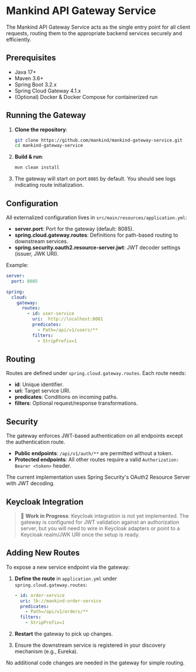 # Mankind API Gateway Service

The Mankind API Gateway Service acts as the single entry point for all client requests, routing them to the appropriate backend services securely and efficiently.


## Prerequisites

* Java 17+
* Maven 3.6+
* Spring Boot 3.2.x
* Spring Cloud Gateway 4.1.x
* (Optional) Docker & Docker Compose for containerized run

## Running the Gateway

1. **Clone the repository**:

   ```bash
   git clone https://github.com/mankind/mankind-gateway-service.git
   cd mankind-gateway-service
   ```

2. **Build & run**:

   ```bash
   mvn clean install
   ```

3. The gateway will start on port `8085` by default. You should see logs indicating route initialization.

## Configuration

All externalized configuration lives in `src/main/resources/application.yml`:

* **server.port**: Port for the gateway (default: 8085).
* **spring.cloud.gateway.routes**: Definitions for path-based routing to downstream services.
* **spring.security.oauth2.resource-server.jwt**: JWT decoder settings (issuer, JWK URI).

Example:

```yaml
server:
  port: 8085

spring:
  cloud:
    gateway:
      routes:
        - id: user-service
          uri:  http://localhost:8081
          predicates:
            - Path=/api/v1/users/**
          filters:
            - StripPrefix=1
```

## Routing

Routes are defined under `spring.cloud.gateway.routes`. Each route needs:

* **id**: Unique identifier.
* **uri**: Target service URI.
* **predicates**: Conditions on incoming paths.
* **filters**: Optional request/response transformations.

## Security

The gateway enforces JWT-based authentication on all endpoints except the authentication route.

* **Public endpoints**: `/api/v1/auth/**` are permitted without a token.
* **Protected endpoints**: All other routes require a valid `Authorization: Bearer <token>` header.

The current implementation uses Spring Security's OAuth2 Resource Server with JWT decoding.

## Keycloak Integration

> 🚧 **Work in Progress**: Keycloak integration is not yet implemented.
> The gateway is configured for JWT validation against an authorization server, but you will need to wire in Keycloak adapters or point to a Keycloak realm/JWK URI once the setup is ready.

## Adding New Routes

To expose a new service endpoint via the gateway:

1. **Define the route** in `application.yml` under `spring.cloud.gateway.routes`:

   ```yaml
   - id: order-service
     uri: lb://mankind-order-service
     predicates:
       - Path=/api/v1/orders/**
     filters:
       - StripPrefix=1
   ```
2. **Restart** the gateway to pick up changes.
3. Ensure the downstream service is registered in your discovery mechanism (e.g., Eureka).

No additional code changes are needed in the gateway for simple routing.
